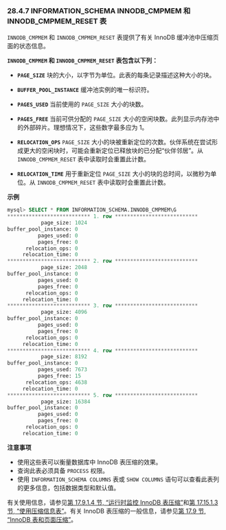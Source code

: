 ### 28.4.7 INFORMATION_SCHEMA INNODB_CMPMEM 和 INNODB_CMPMEM_RESET 表

`INNODB_CMPMEM` 和 `INNODB_CMPMEM_RESET` 表提供了有关 InnoDB 缓冲池中压缩页面的状态信息。

**`INNODB_CMPMEM` 和 `INNODB_CMPMEM_RESET` 表包含以下列：**

- **`PAGE_SIZE`**
  块的大小，以字节为单位。此表的每条记录描述这种大小的块。

- **`BUFFER_POOL_INSTANCE`**
  缓冲池实例的唯一标识符。

- **`PAGES_USED`**
  当前使用的 `PAGE_SIZE` 大小的块数。

- **`PAGES_FREE`**
  当前可供分配的 `PAGE_SIZE` 大小的空闲块数。此列显示内存池中的外部碎片。理想情况下，这些数字最多应为 1。

- **`RELOCATION_OPS`**
  `PAGE_SIZE` 大小的块被重新定位的次数。伙伴系统在尝试形成更大的空闲块时，可能会重新定位已释放块的已分配“伙伴邻居”。从 `INNODB_CMPMEM_RESET` 表中读取时会重置此计数。

- **`RELOCATION_TIME`**
  用于重新定位 `PAGE_SIZE` 大小的块的总时间，以微秒为单位。从 `INNODB_CMPMEM_RESET` 表中读取时会重置此计数。

**示例**

```sql
mysql> SELECT * FROM INFORMATION_SCHEMA.INNODB_CMPMEM\G
*************************** 1. row ***************************
           page_size: 1024
buffer_pool_instance: 0
          pages_used: 0
          pages_free: 0
      relocation_ops: 0
     relocation_time: 0
*************************** 2. row ***************************
           page_size: 2048
buffer_pool_instance: 0
          pages_used: 0
          pages_free: 0
      relocation_ops: 0
     relocation_time: 0
*************************** 3. row ***************************
           page_size: 4096
buffer_pool_instance: 0
          pages_used: 0
          pages_free: 0
      relocation_ops: 0
     relocation_time: 0
*************************** 4. row ***************************
           page_size: 8192
buffer_pool_instance: 0
          pages_used: 7673
          pages_free: 15
      relocation_ops: 4638
     relocation_time: 0
*************************** 5. row ***************************
           page_size: 16384
buffer_pool_instance: 0
          pages_used: 0
          pages_free: 0
      relocation_ops: 0
     relocation_time: 0
```

**注意事项**

- 使用这些表可以衡量数据库中 InnoDB 表压缩的效果。
- 查询此表必须具备 `PROCESS` 权限。
- 使用 `INFORMATION_SCHEMA COLUMNS` 表或 `SHOW COLUMNS` 语句可以查看此表列的更多信息，包括数据类型和默认值。

有关使用信息，请参见[第 17.9.1.4 节, “运行时监控 InnoDB 表压缩”](#monitoring-innodb-table-compression-at-runtime)和[第 17.15.1.3 节, “使用压缩信息表”](#using-the-compression-information-schema-tables)。有关 InnoDB 表压缩的一般信息，请参见[第 17.9 节, “InnoDB 表和页面压缩”](#innodb-table-and-page-compression)。